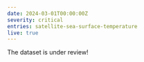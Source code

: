 ```yaml
---
date: 2024-03-01T00:00:00Z
severity: critical
entries: satellite-sea-surface-temperature
live: true
---
```


The dataset is under review!
